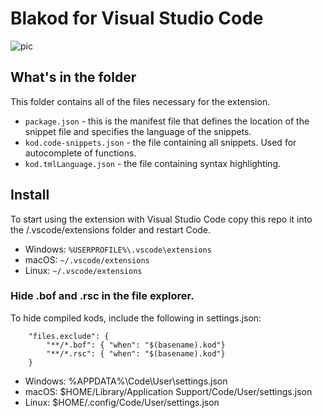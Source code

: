 # Blakod for Visual Studio Code

![pic](https://i.imgur.com/qDVHIfc.png)

## What's in the folder

This folder contains all of the files necessary for the extension.
* `package.json` - this is the manifest file that defines the location of the snippet file and specifies the language of the snippets.
* `kod.code-snippets.json` - the file containing all snippets. Used for autocomplete of functions.
* `kod.tmlLanguage.json` - the file containing syntax highlighting.

## Install

To start using the extension with Visual Studio Code copy this repo it into the /.vscode/extensions folder and restart Code.
- Windows: `%USERPROFILE%\.vscode\extensions`
- macOS: `~/.vscode/extensions`
- Linux: `~/.vscode/extensions`

### Hide .bof and .rsc in the file explorer.

To hide compiled kods, include the following in settings.json:

```
    "files.exclude": {
        "**/*.bof": { "when": "$(basename).kod"}
        "**/*.rsc": { "when": "$(basename).kod"}
    }
```

- Windows: %APPDATA%\Code\User\settings.json
- macOS: $HOME/Library/Application Support/Code/User/settings.json
- Linux: $HOME/.config/Code/User/settings.json

